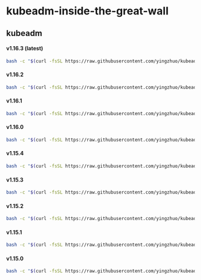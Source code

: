 # kubeadm-inside-the-great-wall

## kubeadm

#### v1.16.3 (latest)

```bash
bash -c "$(curl -fsSL https://raw.githubusercontent.com/yingzhuo/kubeadm-inside-the-great-wall/master/_shell/pull-1.16.3.sh)"
```

#### v1.16.2

```bash
bash -c "$(curl -fsSL https://raw.githubusercontent.com/yingzhuo/kubeadm-inside-the-great-wall/master/_shell/pull-1.16.2.sh)"
```

#### v1.16.1

```bash
bash -c "$(curl -fsSL https://raw.githubusercontent.com/yingzhuo/kubeadm-inside-the-great-wall/master/_shell/pull-1.16.1.sh)"
```

#### v1.16.0

```bash
bash -c "$(curl -fsSL https://raw.githubusercontent.com/yingzhuo/kubeadm-inside-the-great-wall/master/_shell/pull-1.16.0.sh)"
```

#### v1.15.4

```bash
bash -c "$(curl -fsSL https://raw.githubusercontent.com/yingzhuo/kubeadm-inside-the-great-wall/master/_shell/pull-1.15.4.sh)"
```

#### v1.15.3

```bash
bash -c "$(curl -fsSL https://raw.githubusercontent.com/yingzhuo/kubeadm-inside-the-great-wall/master/_shell/pull-1.15.3.sh)"
```

#### v1.15.2

```bash
bash -c "$(curl -fsSL https://raw.githubusercontent.com/yingzhuo/kubeadm-inside-the-great-wall/master/_shell/pull-1.15.2.sh)"
```

#### v1.15.1

```bash
bash -c "$(curl -fsSL https://raw.githubusercontent.com/yingzhuo/kubeadm-inside-the-great-wall/master/_shell/pull-1.15.1.sh)"
```

#### v1.15.0

```bash
bash -c "$(curl -fsSL https://raw.githubusercontent.com/yingzhuo/kubeadm-inside-the-great-wall/master/_shell/pull-1.15.0.sh)"
```
